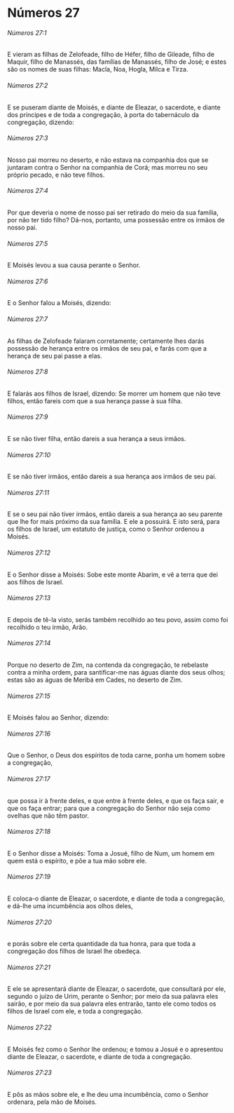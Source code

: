 # Números 27

###### Números 27:1

E vieram as filhas de Zelofeade, filho de Héfer, filho de Gileade, filho de Maquir, filho de Manassés, das famílias de Manassés, filho de José; e estes são os nomes de suas filhas: Macla, Noa, Hogla, Milca e Tirza.

###### Números 27:2

E se puseram diante de Moisés, e diante de Eleazar, o sacerdote, e diante dos príncipes e de toda a congregação, à porta do tabernáculo da congregação, dizendo:

###### Números 27:3

Nosso pai morreu no deserto, e não estava na companhia dos que se juntaram contra o Senhor na companhia de Corá; mas morreu no seu próprio pecado, e não teve filhos.

###### Números 27:4

Por que deveria o nome de nosso pai ser retirado do meio da sua família, por não ter tido filho? Dá-nos, portanto, uma possessão entre os irmãos de nosso pai.

###### Números 27:5

E Moisés levou a sua causa perante o Senhor.

###### Números 27:6

E o Senhor falou a Moisés, dizendo:

###### Números 27:7

As filhas de Zelofeade falaram corretamente; certamente lhes darás possessão de herança entre os irmãos de seu pai, e farás com que a herança de seu pai passe a elas.

###### Números 27:8

E falarás aos filhos de Israel, dizendo: Se morrer um homem que não teve filhos, então fareis com que a sua herança passe à sua filha.

###### Números 27:9

E se não tiver filha, então dareis a sua herança a seus irmãos.

###### Números 27:10

E se não tiver irmãos, então dareis a sua herança aos irmãos de seu pai.

###### Números 27:11

E se o seu pai não tiver irmãos, então dareis a sua herança ao seu parente que lhe for mais próximo da sua família. E ele a possuirá. E isto será, para os filhos de Israel, um estatuto de justiça, como o Senhor ordenou a Moisés.

###### Números 27:12

E o Senhor disse a Moisés: Sobe este monte Abarim, e vê a terra que dei aos filhos de Israel.

###### Números 27:13

E depois de tê-la visto, serás também recolhido ao teu povo, assim como foi recolhido o teu irmão, Arão.

###### Números 27:14

Porque no deserto de Zim, na contenda da congregação, te rebelaste contra a minha ordem, para santificar-me nas águas diante dos seus olhos; estas são as águas de Meribá em Cades, no deserto de Zim.

###### Números 27:15

E Moisés falou ao Senhor, dizendo:

###### Números 27:16

Que o Senhor, o Deus dos espíritos de toda carne, ponha um homem sobre a congregação,

###### Números 27:17

que possa ir à frente deles, e que entre à frente deles, e que os faça sair, e que os faça entrar; para que a congregação do Senhor não seja como ovelhas que não têm pastor.

###### Números 27:18

E o Senhor disse a Moisés: Toma a Josué, filho de Num, um homem em quem está o espírito, e põe a tua mão sobre ele.

###### Números 27:19

E coloca-o diante de Eleazar, o sacerdote, e diante de toda a congregação, e dá-lhe uma incumbência aos olhos deles,

###### Números 27:20

e porás sobre ele certa quantidade da tua honra, para que toda a congregação dos filhos de Israel lhe obedeça.

###### Números 27:21

E ele se apresentará diante de Eleazar, o sacerdote, que consultará por ele, segundo o juízo de Urim, perante o Senhor; por meio da sua palavra eles sairão, e por meio da sua palavra eles entrarão, tanto ele como todos os filhos de Israel com ele, e toda a congregação.

###### Números 27:22

E Moisés fez como o Senhor lhe ordenou; e tomou a Josué e o apresentou diante de Eleazar, o sacerdote, e diante de toda a congregação.

###### Números 27:23

E pôs as mãos sobre ele, e lhe deu uma incumbência, como o Senhor ordenara, pela mão de Moisés.


